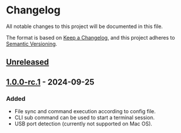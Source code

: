 # Changelog

All notable changes to this project will be documented in this file.

The format is based on [Keep a Changelog](https://keepachangelog.com/en/1.1.0/),
and this project adheres to [Semantic Versioning](https://semver.org/spec/v2.0.0.html).

## [Unreleased]

## [1.0.0-rc.1] - 2024-09-25

### Added

* File sync and command execution according to config file.
* CLI sub command can be used to start a terminal session.
* USB port detection (currently not supported on Mac OS).

[Unreleased]: https://github.com/ofabel/fssdk/compare/v1.0.0-rc.1...HEAD
[1.0.0-rc.1]: https://github.com/ofabel/fssdk/releases/tag/v1.0.0-rc.1
